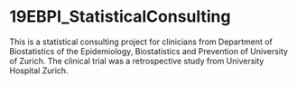 # 19EBPI_StatisticalConsulting
This is a statistical consulting project for clinicians from Department of Biostatistics of the Epidemiology, Biostatistics and Prevention of University of Zurich. The clinical trial was a retrospective study from University Hospital Zurich.
